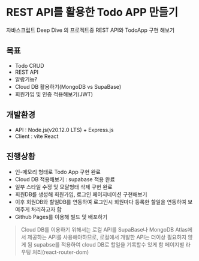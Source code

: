 # REST API를 활용한 Todo APP 만들기

자바스크립트 Deep Dive 의 프로젝트중 REST API와 TodoApp 구현 해보기

## 목표

- Todo CRUD
- REST API
- 알람기능?
- Cloud DB 활용하기(MongoDB vs SupaBase)
- 회원가입 및 인증 적용해보기(JWT)

## 개발환경

- API : Node.js(v20.12.0 LTS) + Express.js
- Client : vite React

## 진행상황

- 인-메모리 형태로 Todo App 구현 완료
- Cloud DB 적용해보기 : supabase 적용 완료
- 일부 스타일 수정 및 모달형태 삭제 구현 완료
- 회원DB를 생성해 회원가입, 로그인 페이지네이션 구현해보기
- 이후 회원DB와 할일DB를 연동하여 로그인시 회원마다 등록한 할일을 연동하여 보여주게 처리하고자 함
- Github Pages를 이용해 빌드 및 배포하기

> Cloud DB를 이용하기 위해서는 로컬 API를 SupaBase나 MongoDB Atlas에서 제공하는 API를 사용해야하므로, 로컬에서 개발한 API는 더이상 필요하지 않게 됨
> supabse를 적용하여 cloud DB로 할일을 기록할수 있게 함
> 페이지별 라우팅 처리(react-router-dom)